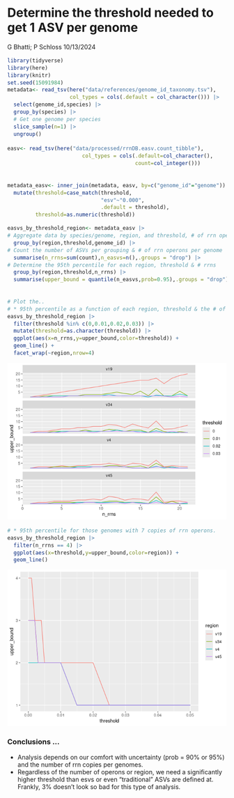 Determine the threshold needed to get 1 ASV per genome
================
G Bhatti; P Schloss
10/13/2024

``` r
library(tidyverse)
library(here)
library(knitr)
set.seed(15091984)
metadata<- read_tsv(here("data/references/genome_id_taxonomy.tsv"),
                    col_types = cols(.default = col_character())) |> 
  select(genome_id,species) |> 
  group_by(species) |> 
  # Get one genome per species
  slice_sample(n=1) |> 
  ungroup()

easv<- read_tsv(here("data/processed/rrnDB.easv.count_tibble"),
                        col_types = cols(.default=col_character(),
                                         count=col_integer())) 


metadata_easv<- inner_join(metadata, easv, by=c("genome_id"="genome")) |> 
  mutate(threshold=case_match(threshold,
                              "esv"~"0.000",
                              .default = threshold),
         threshold=as.numeric(threshold))
```

``` r
easvs_by_threshold_region<- metadata_easv |> 
# Aggregate data by species/genome, region, and threshold, # of rrn operons per genome
  group_by(region,threshold,genome_id) |> 
# Count the number of ASVs per grouping & # of rrn operons per genome
  summarise(n_rrns=sum(count),n_easvs=n(),.groups = "drop") |> 
# Determine the 95th percentile for each region, threshold & # rrns
  group_by(region,threshold,n_rrns) |> 
  summarise(upper_bound = quantile(n_easvs,prob=0.95),.groups = "drop")


# Plot the..
# * 95th percentile as a function of each region, threshold & the # of rrn operons per genome
easvs_by_threshold_region |> 
  filter(threshold %in% c(0,0.01,0.02,0.03)) |> 
  mutate(threshold=as.character(threshold)) |> 
  ggplot(aes(x=n_rrns,y=upper_bound,color=threshold)) + 
  geom_line() +
  facet_wrap(~region,nrow=4)
```

![](2024-10-13-threshold-to-drop-n-asvs_files/figure-gfm/unnamed-chunk-1-1.png)<!-- -->

``` r
# * 95th percentile for those genomes with 7 copies of rrn operons.
easvs_by_threshold_region |> 
  filter(n_rrns == 4) |> 
  ggplot(aes(x=threshold,y=upper_bound,color=region)) + 
  geom_line() 
```

![](2024-10-13-threshold-to-drop-n-asvs_files/figure-gfm/unnamed-chunk-1-2.png)<!-- -->

### Conclusions …

- Analysis depends on our comfort with uncertainty (prob = 90% or 95%)
  and the number of rrn copies per genomes.
- Regardless of the number of operons or region, we need a significantly
  higher threshold than esvs or even “traditional” ASVs are defined at.
  Frankly, 3% doesn’t look so bad for this type of analysis.
